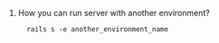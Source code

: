 1. How you can run server with another environment?
         
         rails s -e another_environment_name
